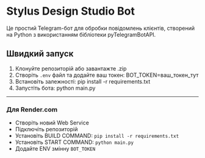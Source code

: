 # Stylus Design Studio Bot

Це простий Telegram-бот для обробки повідомлень клієнтів, створений на Python з використанням бібліотеки pyTelegramBotAPI.

## Швидкий запуск

1. Клонуйте репозиторій або завантажте .zip
2. Створіть `.env` файл та додайте ваш токен:
   BOT_TOKEN=ваш_токен_тут
3. Встановіть залежності:
   pip install -r requirements.txt
4. Запустіть бота:
   python main.py

---
### Для Render.com

- Створіть новий Web Service
- Підключіть репозиторій
- Установіть BUILD COMMAND: `pip install -r requirements.txt`
- Установіть START COMMAND: `python main.py`
- Додайте ENV змінну `BOT_TOKEN`